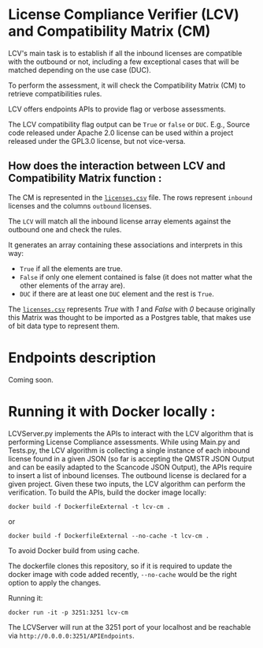 # License Compliance Verifier (LCV) and Compatibility Matrix (CM)

LCV's main task is to establish if all the inbound licenses are compatible with the outbound or not, including a few exceptional cases that will be matched depending on the use case (DUC).

To perform the assessment, it will check the Compatibility Matrix (CM) to retrieve compatibilities rules. 

LCV offers endpoints APIs to provide flag or verbose assessments.

The LCV compatibility flag output can be `True` or `false` or `DUC`.
E.g., Source code released under Apache 2.0 license can be used within a project released under the GPL3.0 license, but not vice-versa.

## How does the interaction between LCV and Compatibility Matrix function :

The CM is represented in the [`licenses.csv`](https://github.com/fasten-project/LCV-CM/blob/develop/csv/licenses_tests.csv) file.
The rows represent `inbound` licenses and the columns `outbound` licenses.

The `LCV` will match all the inbound license array elements against the outbound one and check the rules.

It generates an array containing these associations and interprets in this way:
 - `True` if all the elements are true.
 - `False` if only one element contained is false (it does not matter what the other elements of the array are).
 - `DUC` if there are at least one `DUC` element and the rest is `True`.

The [`licenses.csv`](https://github.com/fasten-project/LCV-CM/blob/develop/csv/licenses_tests.csv) represents *True* with *1* and *False* with *0* because originally this Matrix was thought to be imported as a Postgres table, that makes use of bit data type to represent them.


# Endpoints description
Coming soon.

# Running it with Docker locally :
LCVServer.py implements the APIs to interact with the LCV algorithm that is performing License Compliance assessments.
While using Main.py and Tests.py, the LCV algorithm is collecting a single instance of each inbound license found in a given JSON (so far is accepting the QMSTR JSON Output and can be easily adapted to the Scancode JSON Output), the APIs require to insert a list of inbound licenses. The outbound license is declared for a given project.
Given these two inputs, the LCV algorithm can perform the verification.
To build the APIs, build the docker image locally:
```
docker build -f DockerfileExternal -t lcv-cm .
```
or
```
docker build -f DockerfileExternal --no-cache -t lcv-cm .
```
To avoid Docker build from using cache.

The dockerfile clones this repository, so if it is required to update the docker image with code added recently, `--no-cache` would be the right option to apply the changes.

Running it:
```
docker run -it -p 3251:3251 lcv-cm
```
The LCVServer will run at the 3251 port of your localhost and be reachable via `http://0.0.0.0:3251/APIEndpoints`.
